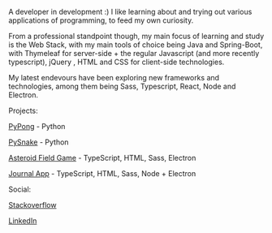 A developer in development :) I like learning about and trying out various applications of programming, to feed my own curiosity.

From a professional standpoint though, my main focus of learning and study is the Web Stack, with my main tools of choice being Java and Spring-Boot, with Thymeleaf for server-side + the regular Javascript (and more recently typescript), jQuery , HTML and CSS for client-side technologies.

My latest endevours have been exploring new frameworks and technologies, among them being Sass, Typescript, React, Node and Electron.

Projects:

[PyPong](https://github.com/Zaederx/PyPong) - Python

[PySnake](https://github.com/Zaederx/PySnake) - Python

[Asteroid Field Game](https://github.com/Zaederx/asteroid_field) - TypeScript, HTML, Sass, Electron

[Journal App](https://github.com/Zaederx/JournalApp) - TypeScript, HTML, Sass, Node + Electron

Social:

[Stackoverflow](https://stackoverflow.com/users/story/9795420)

[LinkedIn](www.linkedin.com/in/z-ishmael)
